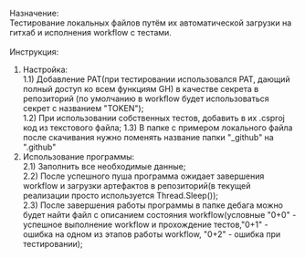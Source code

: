 Назначение:<br />
 Тестирование локальных файлов путём их автоматической загрузки на гитхаб и исполнения workflow с тестами. <br />
 <br />
Инструкция:<br />
 1) Настройка:<br />
   1.1) Добавление PAT(при тестировании использовался PAT, дающий полный доступ ко всем функциям GH) в качестве секрета в репозиторий (по умолчанию в workflow будет использоваться секрет с названием "TOKEN");<br />
    1.2) При использовании собственных тестов, добавить в их .csproj код из текстового файла;
    1.3) В папке с примером локального файла после скачивания нужно поменять название папки "_github" на ".github" <br />
 2) Использование программы:<br />
    2.1) Заполнить все необходимые данные;<br />
    2.2) После успешного пуша программа ожидает завершения workflow и загрузки артефактов в репозиторий(в текущей реализации просто используется Thread.Sleep());<br />
    2.3) После завершения работы программы в папке дебага можно будет найти файл с описанием состояния workflow(условные "0+0" - успешное выполнение workflow и прохождение  тестов,"0+1" - ошибка на одном из этапов работы workflow, "0+2" - ошибка при тестировании); <br />

